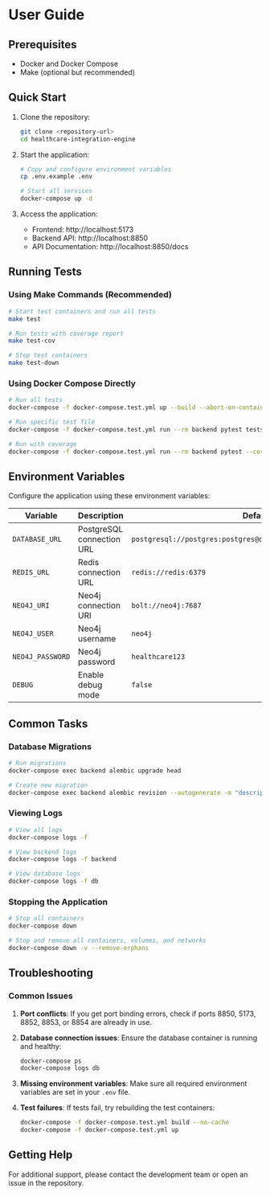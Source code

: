 # User Guide

## Prerequisites

- Docker and Docker Compose
- Make (optional but recommended)

## Quick Start

1. Clone the repository:
   ```bash
   git clone <repository-url>
   cd healthcare-integration-engine
   ```

2. Start the application:
   ```bash
   # Copy and configure environment variables
   cp .env.example .env
   
   # Start all services
   docker-compose up -d
   ```

3. Access the application:
   - Frontend: http://localhost:5173
   - Backend API: http://localhost:8850
   - API Documentation: http://localhost:8850/docs

## Running Tests

### Using Make Commands (Recommended)

```bash
# Start test containers and run all tests
make test

# Run tests with coverage report
make test-cov

# Stop test containers
make test-down
```

### Using Docker Compose Directly

```bash
# Run all tests
docker-compose -f docker-compose.test.yml up --build --abort-on-container-exit

# Run specific test file
docker-compose -f docker-compose.test.yml run --rm backend pytest tests/path/to/test_file.py

# Run with coverage
docker-compose -f docker-compose.test.yml run --rm backend pytest --cov=app --cov-report=term-missing
```

## Environment Variables

Configure the application using these environment variables:

| Variable | Description | Default |
|----------|-------------|---------|
| `DATABASE_URL` | PostgreSQL connection URL | `postgresql://postgres:postgres@db:5432/healthcare_integration` |
| `REDIS_URL` | Redis connection URL | `redis://redis:6379` |
| `NEO4J_URI` | Neo4j connection URI | `bolt://neo4j:7687` |
| `NEO4J_USER` | Neo4j username | `neo4j` |
| `NEO4J_PASSWORD` | Neo4j password | `healthcare123` |
| `DEBUG` | Enable debug mode | `false` |

## Common Tasks

### Database Migrations

```bash
# Run migrations
docker-compose exec backend alembic upgrade head

# Create new migration
docker-compose exec backend alembic revision --autogenerate -m "description"
```

### Viewing Logs

```bash
# View all logs
docker-compose logs -f

# View backend logs
docker-compose logs -f backend

# View database logs
docker-compose logs -f db
```

### Stopping the Application

```bash
# Stop all containers
docker-compose down

# Stop and remove all containers, volumes, and networks
docker-compose down -v --remove-orphans
```

## Troubleshooting

### Common Issues

1. **Port conflicts**: If you get port binding errors, check if ports 8850, 5173, 8852, 8853, or 8854 are already in use.

2. **Database connection issues**: Ensure the database container is running and healthy:
   ```bash
   docker-compose ps
   docker-compose logs db
   ```

3. **Missing environment variables**: Make sure all required environment variables are set in your `.env` file.

4. **Test failures**: If tests fail, try rebuilding the test containers:
   ```bash
   docker-compose -f docker-compose.test.yml build --no-cache
   docker-compose -f docker-compose.test.yml up
   ```

## Getting Help

For additional support, please contact the development team or open an issue in the repository.
